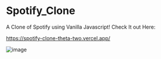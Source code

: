 # Spotify_Clone
 A Clone of Spotify using Vanilla Javascript!
 Check It out Here:
 
 https://spotify-clone-theta-two.vercel.app/
 
 ![image](https://user-images.githubusercontent.com/103726023/210205010-e94b8af7-0b40-4c91-bebb-c882f1803ffe.png)


